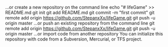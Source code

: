 …or create a new repository on the command line
echo "# lifeGame" >> README.md
git init
git add README.md
git commit -m "first commit"
git remote add origin https://github.com/StepanxXx/lifeGame.git
git push -u origin master
…or push an existing repository from the command line
git remote add origin https://github.com/StepanxXx/lifeGame.git
git push -u origin master
…or import code from another repository
You can initialize this repository with code from a Subversion, Mercurial, or TFS project.